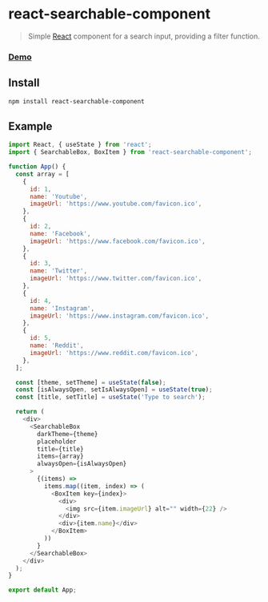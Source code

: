# react-searchable-component

> Simple [React](http://facebook.github.io/react/index.html) component for a search input, providing a filter function.

### [Demo](https://searchable-box.vercel.app/)

## Install

```bash
npm install react-searchable-component
```

## Example

```javascript
import React, { useState } from 'react';
import { SearchableBox, BoxItem } from 'react-searchable-component';

function App() {
  const array = [
    {
      id: 1,
      name: 'Youtube',
      imageUrl: 'https://www.youtube.com/favicon.ico',
    },
    {
      id: 2,
      name: 'Facebook',
      imageUrl: 'https://www.facebook.com/favicon.ico',
    },
    {
      id: 3,
      name: 'Twitter',
      imageUrl: 'https://www.twitter.com/favicon.ico',
    },
    {
      id: 4,
      name: 'Instagram',
      imageUrl: 'https://www.instagram.com/favicon.ico',
    },
    {
      id: 5,
      name: 'Reddit',
      imageUrl: 'https://www.reddit.com/favicon.ico',
    },
  ];

  const [theme, setTheme] = useState(false);
  const [isAlwaysOpen, setIsAlwaysOpen] = useState(true);
  const [title, setTitle] = useState('Type to search');

  return (
    <div>
      <SearchableBox
        darkTheme={theme}
        placeholder
        title={title}
        items={array}
        alwaysOpen={isAlwaysOpen}
      >
        {(items) =>
          items.map((item, index) => (
            <BoxItem key={index}>
              <div>
                <img src={item.imageUrl} alt="" width={22} />
              </div>
              <div>{item.name}</div>
            </BoxItem>
          ))
        }
      </SearchableBox>
    </div>
  );
}

export default App;

```
